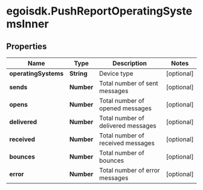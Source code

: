 # egoisdk.PushReportOperatingSystemsInner

## Properties

Name | Type | Description | Notes
------------ | ------------- | ------------- | -------------
**operatingSystems** | **String** | Device type | [optional] 
**sends** | **Number** | Total number of sent messages | [optional] 
**opens** | **Number** | Total number of opened messages | [optional] 
**delivered** | **Number** | Total number of delivered messages | [optional] 
**received** | **Number** | Total number of received messages | [optional] 
**bounces** | **Number** | Total number of bounces | [optional] 
**error** | **Number** | Total number of error messages | [optional] 


